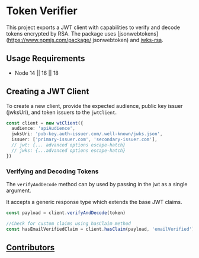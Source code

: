 # Token Verifier

This project exports a JWT client with capabilities to verify and decode tokens encrypted by RSA. The package uses [jsonwebtokens](https://www.npmjs.com/package/
jsonwebtoken) and [jwks-rsa](https://www.npmjs.com/package/jwks-rsa).

## Usage Requirements
- Node 14 || 16 || 18

## Creating a JWT Client

To create a new client, provide the expected audience, public key issuer (jwksUri), and token issuers to the `jwtClient`.

```typescript
const client = new wtClient({
  audience: 'apiAudience',
  jwksUri: 'pub-key.auth-issuer.com/.well-known/jwks.json',
  issuer: ['primary-issuer.com', 'secondary-issuer.com'],
  // jwt: {... advanced options escape-hatch} 
  // jwks: {...advanced options escape-hatch}
})
```

### Verifying and Decoding Tokens

The `verifyAndDecode` method can by used by passing in the jwt as a single argument.

It accepts a generic response type which extends the base JWT claims.

```typescript
const payload = client.verifyAndDecode(token)

//Check for custom claims using hasClaim method
const hasEmailVerifiedClaim = client.hasClaim(payload, 'emailVerified')
```

## [Contributors](CONTRIBUTORS.md)